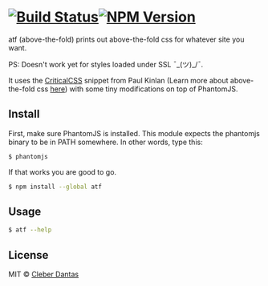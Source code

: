 #  [![Build Status](https://api.travis-ci.org/cleberdantas/atf.svg)](http://travis-ci.org/cleberdantas/atf)[![NPM Version](http://img.shields.io/npm/v/atf.svg?style=flat)](https://www.npmjs.org/package/atf)

atf (above-the-fold) prints out above-the-fold css for whatever site you want.

PS: Doesn't work yet for styles loaded under SSL ¯\_(ツ)_/¯. 

It uses the [CriticalCSS](https://gist.github.com/PaulKinlan/6284142) snippet from Paul Kinlan (Learn more about above-the-fold css [here](http://paul.kinlan.me/detecting-critical-above-the-fold-css/)) with some tiny modifications on top of PhantomJS.


## Install
First, make sure PhantomJS is installed. This module expects the phantomjs binary to be in PATH somewhere. In other words, type this:

```sh
$ phantomjs
```

If that works you are good to go.

```sh
$ npm install --global atf
```


## Usage

```sh
$ atf --help
```


## License

MIT © [Cleber Dantas](http://www.cleberdantas.com)


[npm-url]: https://npmjs.org/package/above-the-fold-phantomjs
[npm-image]: https://badge.fury.io/js/above-the-fold-phantomjs.svg
[travis-url]: https://travis-ci.org/cleberdantas/above-the-fold-phantomjs
[travis-image]: https://travis-ci.org/cleberdantas/above-the-fold-phantomjs.svg?branch=master
[daviddm-url]: https://david-dm.org/cleberdantas/above-the-fold-phantomjs.svg?theme=shields.io
[daviddm-image]: https://david-dm.org/cleberdantas/above-the-fold-phantomjs

